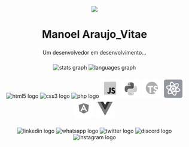 <div align="center">
  <img src="https://profile-counter.glitch.me/1984/count.svg?"  />
</div>

###

<h1 align="center">Manoel Araujo_Vitae</h1>

###

<p align="center">Um desenvolvedor em desenvolvimento...</p>

###

<div align="center">
  <img src="https://github-readme-stats.vercel.app/api?hide_title=false&hide_rank=true&show_icons=true&include_all_commits=true&count_private=true&disable_animations=false&theme=omni&locale=en&hide_border=false&username=1984" height="140" alt="stats graph"  />
  <img src="https://github-readme-stats.vercel.app/api/top-langs?locale=en&hide_title=false&layout=compact&card_width=320&langs_count=5&theme=dracula&hide_border=false&username=1984" height="140" alt="languages graph"  />
</div>

###

<div align="center">
  <img src="https://cdn.jsdelivr.net/gh/devicons/devicon/icons/html5/html5-original.svg" height="40" width="52" alt="html5 logo"  />
  <img src="https://cdn.jsdelivr.net/gh/devicons/devicon/icons/css3/css3-original.svg" height="40" width="52" alt="css3 logo"  />
  <img src="https://cdn.jsdelivr.net/gh/devicons/devicon/icons/php/php-original.svg" height="40" width="52" alt="php logo"  />
  <img src="https://github.com/1984MSA/1984MSA/blob/main/LogoGray/Screenshot_3.1.png" height="50" width="52" alt="javascript logo"  />
  <img src="https://github.com/1984MSA/1984MSA/blob/main/LogoGray/Screenshot_6.1.png" height="50" width="52" alt="python logo"  />
  <img src="https://github.com/1984MSA/1984MSA/blob/main/LogoGray/Screenshot_7.1.png" height="50" width="52" alt="typescript logo"  />
  <img src="https://github.com/1984MSA/1984MSA/blob/main/LogoGray/Screenshot_8.1.png" height="50" width="52" alt="react logo"  />
  <img src="https://github.com/1984MSA/1984MSA/blob/main/LogoGray/Screenshot_9.1.png" height="50" width="52" alt="angularjs logo"  />
  <img src="https://github.com/1984MSA/1984MSA/blob/main/LogoGray/Screenshot_4.1.png" height="50" width="52" alt="vuejs logo"  />
</div>

###

<div align="center">
  <img src="https://img.shields.io/static/v1?message=LinkedIn&logo=linkedin&label=&color=0077B5&logoColor=white&labelColor=&style=for-the-badge" height="40" alt="linkedin logo"  />
  <img src="https://img.shields.io/static/v1?message=Whatsapp&logo=whatsapp&label=&color=25D366&logoColor=white&labelColor=&style=for-the-badge" height="40" alt="whatsapp logo"  />
  <img src="https://img.shields.io/static/v1?message=Twitch&logo=twitch&label=&color=9146FF&logoColor=white&labelColor=&style=for-the-badge" height="40" alt="twitter logo"  />
  <img src="https://img.shields.io/static/v1?message=Discord&logo=discord&label=&color=7289DA&logoColor=white&labelColor=&style=for-the-badge" height="40" alt="discord logo"  />
  <img src="https://img.shields.io/static/v1?message=Instagram&logo=instagram&label=&color=E4405F&logoColor=white&labelColor=&style=for-the-badge" height="40" alt="instagram logo"  />
</div>

###
